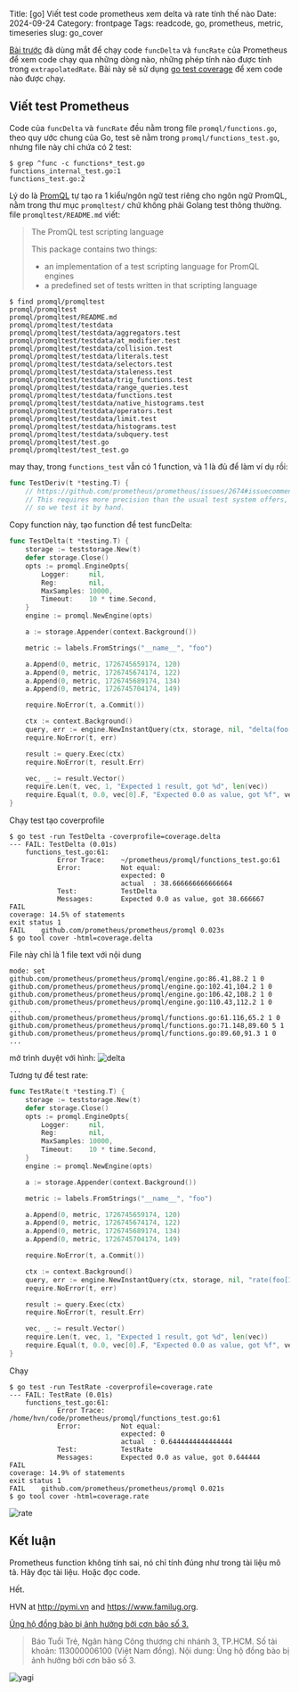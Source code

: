 Title: [go] Viết test code prometheus xem delta và rate tính thế nào
Date: 2024-09-24
Category: frontpage
Tags: readcode, go, prometheus, metric, timeseries
slug: go_cover

[Bài trước]({filename}/prometheus_rate.md) đã dùng mắt để chạy code `funcDelta` và `funcRate` của Prometheus để xem code chạy qua những dòng nào, những phép tính nào được tính trong `extrapolatedRate`.
Bài này sẽ sử dụng [go test coverage](https://go.dev/blog/cover) để xem code nào được chạy.

## Viết test Prometheus
Code của `funcDelta` và `funcRate` đều nằm trong file `promql/functions.go`, theo quy ước chung của Go, test sẽ nằm trong `promql/functions_test.go`, nhưng file này chỉ chứa có 2 test:

```
$ grep ^func -c functions*_test.go
functions_internal_test.go:1
functions_test.go:2
```

Lý do là [PromQL](https://prometheus.io/docs/prometheus/latest/querying/basics/#querying-prometheus) tự tạo ra 1 kiểu/ngôn ngữ test riêng cho ngôn ngữ PromQL, nằm trong thư mục `promqltest/` chứ không phải Golang test thông thường. file `promqltest/README.md` viết:

> The PromQL test scripting language
>
> This package contains two things:
>
> * an implementation of a test scripting language for PromQL engines
> * a predefined set of tests written in that scripting language

```
$ find promql/promqltest
promql/promqltest
promql/promqltest/README.md
promql/promqltest/testdata
promql/promqltest/testdata/aggregators.test
promql/promqltest/testdata/at_modifier.test
promql/promqltest/testdata/collision.test
promql/promqltest/testdata/literals.test
promql/promqltest/testdata/selectors.test
promql/promqltest/testdata/staleness.test
promql/promqltest/testdata/trig_functions.test
promql/promqltest/testdata/range_queries.test
promql/promqltest/testdata/functions.test
promql/promqltest/testdata/native_histograms.test
promql/promqltest/testdata/operators.test
promql/promqltest/testdata/limit.test
promql/promqltest/testdata/histograms.test
promql/promqltest/testdata/subquery.test
promql/promqltest/test.go
promql/promqltest/test_test.go
```

may thay, trong `functions_test` vẫn có 1 function, và 1 là đủ để làm ví dụ rồi:

```go
func TestDeriv(t *testing.T) {
	// https://github.com/prometheus/prometheus/issues/2674#issuecomment-315439393
	// This requires more precision than the usual test system offers,
	// so we test it by hand.
```

Copy function này, tạo function để test funcDelta:

```go
func TestDelta(t *testing.T) {
	storage := teststorage.New(t)
	defer storage.Close()
	opts := promql.EngineOpts{
		Logger:     nil,
		Reg:        nil,
		MaxSamples: 10000,
		Timeout:    10 * time.Second,
	}
	engine := promql.NewEngine(opts)

	a := storage.Appender(context.Background())

	metric := labels.FromStrings("__name__", "foo")

	a.Append(0, metric, 1726745659174, 120)
	a.Append(0, metric, 1726745674174, 122)
	a.Append(0, metric, 1726745689174, 134)
	a.Append(0, metric, 1726745704174, 149)

	require.NoError(t, a.Commit())

	ctx := context.Background()
	query, err := engine.NewInstantQuery(ctx, storage, nil, "delta(foo[1m])", timestamp.Time(1726745705174))
	require.NoError(t, err)

	result := query.Exec(ctx)
	require.NoError(t, result.Err)

	vec, _ := result.Vector()
	require.Len(t, vec, 1, "Expected 1 result, got %d", len(vec))
	require.Equal(t, 0.0, vec[0].F, "Expected 0.0 as value, got %f", vec[0].F)
}
```
Chạy test tạo coverprofile
```
$ go test -run TestDelta -coverprofile=coverage.delta
--- FAIL: TestDelta (0.01s)
    functions_test.go:61:
        	Error Trace:	~/prometheus/promql/functions_test.go:61
        	Error:      	Not equal:
        	            	expected: 0
        	            	actual  : 38.666666666666664
        	Test:       	TestDelta
        	Messages:   	Expected 0.0 as value, got 38.666667
FAIL
coverage: 14.5% of statements
exit status 1
FAIL	github.com/prometheus/prometheus/promql	0.023s
$ go tool cover -html=coverage.delta
```

File này chỉ là 1 file text với nội dung

```
mode: set
github.com/prometheus/prometheus/promql/engine.go:86.41,88.2 1 0
github.com/prometheus/prometheus/promql/engine.go:102.41,104.2 1 0
github.com/prometheus/prometheus/promql/engine.go:106.42,108.2 1 0
github.com/prometheus/prometheus/promql/engine.go:110.43,112.2 1 0
...
github.com/prometheus/prometheus/promql/functions.go:61.116,65.2 1 0
github.com/prometheus/prometheus/promql/functions.go:71.148,89.60 5 1
github.com/prometheus/prometheus/promql/functions.go:89.60,91.3 1 0
...
```

mở trình duyệt với hình:
![delta]({static}/images/delta_cover.webp)

Tương tự để test rate:
```go
func TestRate(t *testing.T) {
	storage := teststorage.New(t)
	defer storage.Close()
	opts := promql.EngineOpts{
		Logger:     nil,
		Reg:        nil,
		MaxSamples: 10000,
		Timeout:    10 * time.Second,
	}
	engine := promql.NewEngine(opts)

	a := storage.Appender(context.Background())

	metric := labels.FromStrings("__name__", "foo")

	a.Append(0, metric, 1726745659174, 120)
	a.Append(0, metric, 1726745674174, 122)
	a.Append(0, metric, 1726745689174, 134)
	a.Append(0, metric, 1726745704174, 149)

	require.NoError(t, a.Commit())

	ctx := context.Background()
	query, err := engine.NewInstantQuery(ctx, storage, nil, "rate(foo[1m])", timestamp.Time(1726745705174))
	require.NoError(t, err)

	result := query.Exec(ctx)
	require.NoError(t, result.Err)

	vec, _ := result.Vector()
	require.Len(t, vec, 1, "Expected 1 result, got %d", len(vec))
	require.Equal(t, 0.0, vec[0].F, "Expected 0.0 as value, got %f", vec[0].F)
}
```

Chạy
```
$ go test -run TestRate -coverprofile=coverage.rate
--- FAIL: TestRate (0.01s)
    functions_test.go:61:
        	Error Trace:	/home/hvn/code/prometheus/promql/functions_test.go:61
        	Error:      	Not equal:
        	            	expected: 0
        	            	actual  : 0.6444444444444444
        	Test:       	TestRate
        	Messages:   	Expected 0.0 as value, got 0.644444
FAIL
coverage: 14.9% of statements
exit status 1
FAIL	github.com/prometheus/prometheus/promql	0.021s
$ go tool cover -html=coverage.rate
```
![rate]({static}/images/rate_cover.webp)

## Kết luận
Prometheus function không tính sai, nó chỉ tính đúng như trong tài liệu mô tả. Hãy đọc tài liệu.
Hoặc đọc code.

Hết.

HVN at <http://pymi.vn> and <https://www.familug.org>.

[Ủng hộ đồng bào bị ảnh hưởng bởi cơn bão số 3.](https://tuoitre.vn/ban-doc-tuoi-tre-lien-tuc-dong-gop-gui-den-nguoi-dan-mien-bac-20240910182204886.htm)

> Báo Tuổi Trẻ, Ngân hàng Công thương chi nhánh 3, TP.HCM. Số tài khoản: 113000006100 (Việt Nam đồng). Nội dung: Ủng hộ đồng bào bị ảnh hưởng bởi cơn bão số 3.

![yagi]({static}/images/yagi.webp)
